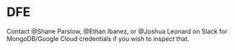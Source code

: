 # DFE
Contact @Shane Parslow, @Ethan Ibanez, or @Joshua Leonard on Slack for MongoDB/Google Cloud credentials if you wish to inspect that.
